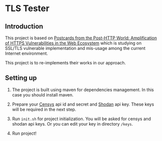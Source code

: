 # TLS Tester

## Introduction
This project is based on [Postcards from the Post-HTTP World: 
Amplification of HTTPS Vulnerabilities in the Web Ecosystem](
https://www.computer.org/csdl/proceedings-article/sp/2019/666000a949/17D45XuDNFN) 
which is studying on SSL/TLS vulnerable implementation and mis-usage 
among the current Internet environment.

This project is to re-implements their works in our approach.

## Setting up
1. The project is built using maven for dependencies management. In this case you should 
install maven.

2. Prepare your [Censys](https://censys.io/account/api) api id and secret 
and [Shodan](https://account.shodan.io) api key. These keys will be required in the 
next step.

3. Run `init.sh` for project initialization. You will be asked for censys and shodan api 
keys. Or you can edit your key in directory `/keys`.

4. Run project!